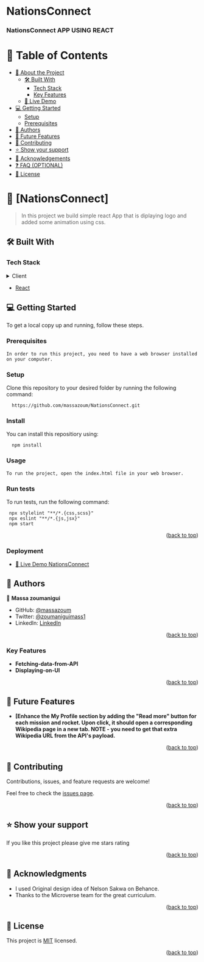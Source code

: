 # NationsConnect
<a name="readme-top"></a>
### NationsConnect APP USING REACT

# 📗 Table of Contents

- [📖 About the Project]()
  - [🛠 Built With](#build-with)
    - [Tech Stack](#tech-stack)
    - [Key Features](#key-features)
  - [🚀 Live Demo](#live-demo)
- [💻 Getting Started](#getting-started)
  - [Setup](#setup)
  - [Prerequisites](#prerequisites)
- [👥 Authors](#authors)
- [🔭 Future Features](#future-features)
- [🤝 Contributing](#contributing)
- [⭐️ Show your support](#support)
- [🙏 Acknowledgements](#acknowledgements)
- [❓ FAQ (OPTIONAL)](#faq)
- [📝 License](#license)

# 📖 [NationsConnect] <a name="about-project"></a>

> In this project we build simple react App that is diplaying logo and added some animation using css.


## 🛠 Built With <a name="built-with"></a>

### Tech Stack <a name="tech-stack"></a>

<details>
  <summary>Client</summary>
  <ul>
    <li><a href="https://www.w3schools.com/html/">HTML</a></li>
  </ul>
  <ul>
    <li><a href="https://reactjs.org/">Javascript</a></li>
  </ul>
  <ul>
    <li><a href="https://reactjs.org/">CSS</a></li>
  </ul>
</details>
<ul>
    <li><a href="https://reactjs.org/">React</a></li>
  </ul>
</details>

## 💻 Getting Started <a name="getting-started"></a>

To get a local copy up and running, follow these steps.

### Prerequisites

```Prerequisites
In order to run this project, you need to have a web browser installed on your computer.
```
### Setup

Clone this repository to your desired folder by running the following command:

```Setup
  https://github.com/massazoum/NationsConnect.git
  ```
 ### Install

You can install this repositiory using:
```install
  npm install
```
### Usage

```Usage
To run the project, open the index.html file in your web browser.
```
### Run tests

To run tests, run the following command:

```tests
 npx stylelint "**/*.{css,scss}"
 npx eslint "**/*.{js,jsx}"
 npm start
```

<p align="right">(<a href="#readme-top">back to top</a>)</p>

### Deployment
- [🚀 Live Demo NationsConnect](https://nationsconnect.onrender.com)

## 👥 Authors <a name="authors"></a>

👤 **Massa zoumanigui**

- GitHub: [@massazoum](https://github.com/massazoum)
- Twitter: [@zoumaniguimass1](https://twitter.com/zoumaniguimass1)
- LinkedIn: [LinkedIn](www.linkedin.com/in/massa-zoumanigui-1aba4525a)


<p align="right">(<a href="#readme-top">back to top</a>)</p>

### Key Features <a name="key-features"></a>

- **Fetching-data-from-API**
- **Displaying-on-UI**

<p align="right">(<a href="#readme-top">back to top</a>)</p>


## 🔭 Future Features <a name="future-features"></a>

- **[Enhance the My Profile section by adding the "Read more" button for each mission and rocket. Upon click, it should open a corresponding Wikipedia page in a new tab. NOTE - you need to get that extra Wikipedia URL from the API's payload.**

<p align="right">(<a href="#readme-top">back to top</a>)</p>

## 🤝 Contributing <a name="contributing"></a>

Contributions, issues, and feature requests are welcome!

Feel free to check the [issues page](https://github.com/Shaheryar0054/bookstore-using-react/issues).

<p align="right">(<a href="#readme-top">back to top</a>)</p>


## ⭐️ Show your support <a name="support"></a>

If you like this project please give me stars rating 

<p align="right">(<a href="#readme-top">back to top</a>)</p>

## 🙏 Acknowledgments <a name="acknowledgements"></a>
- I used Original design idea of Nelson Sakwa on Behance.
- Thanks to the Microverse team for the great curriculum.

<p align="right">(<a href="#readme-top">back to top</a>)</p>


## 📝 License <a name="license"></a>

This project is [MIT](./LICENSE) licensed.
<p align="right">(<a href="#readme-top">back to top</a>)</p>
